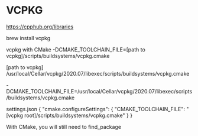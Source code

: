 # VCPKG

https://cpphub.org/libraries

brew install vcpkg

vcpkg with CMake
-DCMAKE_TOOLCHAIN_FILE=[path to vcpkg]/scripts/buildsystems/vcpkg.cmake

[path to vcpkg]
/usr/local/Cellar/vcpkg/2020.07/libexec/scripts/buildsystems/vcpkg.cmake


-DCMAKE_TOOLCHAIN_FILE=/usr/local/Cellar/vcpkg/2020.07/libexec/scripts/buildsystems/vcpkg.cmake


settings.json
{
  "cmake.configureSettings": {
    "CMAKE_TOOLCHAIN_FILE": "[vcpkg root]/scripts/buildsystems/vcpkg.cmake"
  }
}

With CMake, you will still need to find_package

